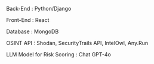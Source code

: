 Back-End : Python/Django

Front-End : React

Database : MongoDB

OSINT API : Shodan, SecurityTrails API, IntelOwl, Any.Run

LLM Model for Risk Scoring : Chat GPT-4o
